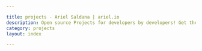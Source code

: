 ```yaml
---

title: projects - Ariel Saldana | ariel.io
description: Open source Projects for developers by developers! Get the inside stories about successes and obstables I've went through in projects Before, after and during Development.
category: projects
layout: index

---
```

